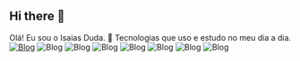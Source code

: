 ## Hi there 👋

Olá! Eu sou o Isaias Duda. 🤙
Tecnologias que uso e estudo no meu dia a dia.
[![Blog](https://img.shields.io/badge/LinkedIn-0077B5?style=for-the-badge&logo=linkedin&logoColor=white)](https://www.linkedin.com/in/isaias-duda-8a3b05192)
![Blog](https://img.shields.io/badge/Python-3776AB?style=for-the-badge&logo=python&logoColor=white)
![Blog](https://img.shields.io/badge/HTML-239120?style=for-the-badge&logo=html5&logoColor=white)
![Blog](https://img.shields.io/badge/CSS-239120?&style=for-the-badge&logo=css3&logoColor=white)
![Blog](https://img.shields.io/badge/JavaScript-F7DF1E?style=for-the-badge&logo=javascript&logoColor=black)
![Blog](https://img.shields.io/badge/Django-092E20?style=for-the-badge&logo=django&logoColor=white)
![Blog](https://img.shields.io/badge/Microsoft_Excel-217346?style=for-the-badge&logo=microsoft-excel&logoColor=white)
![Blog](https://img.shields.io/badge/Microsoft_SQL_Server-CC2927?style=for-the-badge&logo=microsoft-sql-server&logoColor=white)





